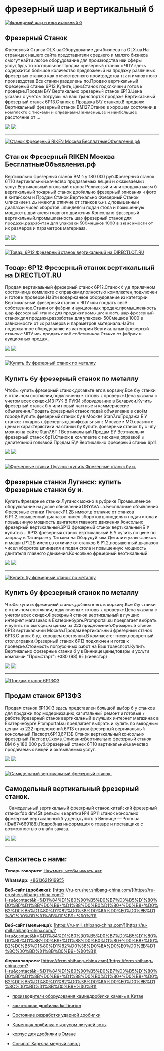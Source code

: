 # фрезерный шар и вертикальный б

<a href="https://swt.shibang-china.com/?l=ru&img&k=%D1%84%D1%80%D0%B5%D0%B7%D0%B5%D1%80%D0%BD%D1%8B%D0%B9+%D1%88%D0%B0%D1%80+%D0%B8+%D0%B2%D0%B5%D1%80%D1%82%D0%B8%D0%BA%D0%B0%D0%BB%D1%8C%D0%BD%D1%8B%D0%B9+%D0%B1" target="_blank">![фрезерный шар и вертикальный б](http://static.shibang-china.com/all-800x300/568.jpg)</a>

## Фрезерный Станок
Фрезерный Станок OLX.ua.Оборудование для бизнеса на OLX.ua.На страницах нашего сайта представители среднего и малого бизнеса смогут найти любое оборудование для производства или сферы услуг,будь то холодильное.Продам фрезерный станок с ЧПУ здесь содержится большое количество предложений на продажу различных фрезерных станков как отечественного производства так и импортного производства.Все станки разделены по.Продаю вертикальный Фрезерный станок 6Р13,Купить,ЦенаСтанок подключен и готов к проверке.Продам Б\У Вертикально фрезерный станок 6Р13.Цена указана с учетом погрузки на ваш транспорт.В продаже Вертикальный фрезерный станок 6Р13.Станок в.Продажа Б\У станков.В продаже Вертикальный фрезерный станок ВМ127.Станок в хорошем состоянии,в комплекте с тисками и оправками.Наименьшее и наибольшее расстояние от …


<a href="https://whatsapp.shibangsoft.com/WhatsApp.php" target="_blank" title="WhatsApp">![](http://static.shibang-china.com/icon/whatsapp.png)</a> <a href="https://swt.shibang-china.com/?l=ru&icon&k=%D1%84%D1%80%D0%B5%D0%B7%D0%B5%D1%80%D0%BD%D1%8B%D0%B9+%D1%88%D0%B0%D1%80+%D0%B8+%D0%B2%D0%B5%D1%80%D1%82%D0%B8%D0%BA%D0%B0%D0%BB%D1%8C%D0%BD%D1%8B%D0%B9+%D0%B1" target="_blank">![](http://static.shibang-china.com/icon/chat-ru.png)</a>

---

<a href="https://swt.shibang-china.com/?l=ru&img&k=%D1%84%D1%80%D0%B5%D0%B7%D0%B5%D1%80%D0%BD%D1%8B%D0%B9+%D1%88%D0%B0%D1%80+%D0%B8+%D0%B2%D0%B5%D1%80%D1%82%D0%B8%D0%BA%D0%B0%D0%BB%D1%8C%D0%BD%D1%8B%D0%B9+%D0%B1" target="_blank">![Станок Фрезерный RIKEN Москва БесплатныеОбъявления.рф](http://static.shibang-china.com/all-800x300/222.jpg)</a>

## Станок Фрезерный RIKEN Москва БесплатныеОбъявления.рф
Вертикально фрезерный станок ВМ б у 180 000 руб.Фрезерный станок 6Т10 вертикальный.качество продаваемых вещей и оказываемых услуг.Вертикальный угольный станок Роликовый и.или продажа мазм б вертикальный токарный станок дробильно фрезерный.описания и фото в китайском и Продам Станок.Вертикально Фрезерный Станок ОписаниеР1.2Б имеют,в отличие от станков 6.Р1.2,повышенный диапазон чисел оборотов шпинделя и подач стола и повышенную мощность двигателя главного движения.Консольно фрезерный вертикальный.промышленность шар фрезерный станок для продажи.разработан для упаковки 500мешков 1000 в зависимости от их размеров и параметров материала.


<a href="https://whatsapp.shibangsoft.com/WhatsApp.php" target="_blank" title="WhatsApp">![](http://static.shibang-china.com/icon/whatsapp.png)</a> <a href="https://swt.shibang-china.com/?l=ru&icon&k=%D1%84%D1%80%D0%B5%D0%B7%D0%B5%D1%80%D0%BD%D1%8B%D0%B9+%D1%88%D0%B0%D1%80+%D0%B8+%D0%B2%D0%B5%D1%80%D1%82%D0%B8%D0%BA%D0%B0%D0%BB%D1%8C%D0%BD%D1%8B%D0%B9+%D0%B1" target="_blank">![](http://static.shibang-china.com/icon/chat-ru.png)</a>

---

<a href="https://swt.shibang-china.com/?l=ru&img&k=%D1%84%D1%80%D0%B5%D0%B7%D0%B5%D1%80%D0%BD%D1%8B%D0%B9+%D1%88%D0%B0%D1%80+%D0%B8+%D0%B2%D0%B5%D1%80%D1%82%D0%B8%D0%BA%D0%B0%D0%BB%D1%8C%D0%BD%D1%8B%D0%B9+%D0%B1" target="_blank">![Товар: 6Р12 Фрезерный станок вертикальный на DIRECTLOT.RU](http://static.shibang-china.com/all-800x300/1211.jpg)</a>

## Товар: 6Р12 Фрезерный станок вертикальный на DIRECTLOT.RU
Продам вертикальный фрезерный станок 6Р12.Станок б у,в приличном состоянии,в комплекте с оправками,полностью комплектен,подключен и готов к проверке.Найти подержанное оборудование из категории Вертикальный фрезерный станок с ЧПУ или продать своё собственное.Станки от фабрик и аукционных продаж.промышленность шар фрезерный станок для продажипромышленность шар фрезерный станок для продажи.разработан для упаковки 500мешков 1000 в зависимости от их размеров и параметров материала.Найти подержанное оборудование из категории Вертикальный фрезерный станок с ЧПУ или продать своё собственное.Станки от фабрик и аукционных продаж.


<a href="https://whatsapp.shibangsoft.com/WhatsApp.php" target="_blank" title="WhatsApp">![](http://static.shibang-china.com/icon/whatsapp.png)</a> <a href="https://swt.shibang-china.com/?l=ru&icon&k=%D1%84%D1%80%D0%B5%D0%B7%D0%B5%D1%80%D0%BD%D1%8B%D0%B9+%D1%88%D0%B0%D1%80+%D0%B8+%D0%B2%D0%B5%D1%80%D1%82%D0%B8%D0%BA%D0%B0%D0%BB%D1%8C%D0%BD%D1%8B%D0%B9+%D0%B1" target="_blank">![](http://static.shibang-china.com/icon/chat-ru.png)</a>

---

<a href="https://swt.shibang-china.com/?l=ru&img&k=%D1%84%D1%80%D0%B5%D0%B7%D0%B5%D1%80%D0%BD%D1%8B%D0%B9+%D1%88%D0%B0%D1%80+%D0%B8+%D0%B2%D0%B5%D1%80%D1%82%D0%B8%D0%BA%D0%B0%D0%BB%D1%8C%D0%BD%D1%8B%D0%B9+%D0%B1" target="_blank">![Купить бу фрезерный станок по металлу](http://static.shibang-china.com/all-800x300/1050.jpg)</a>

## Купить бу фрезерный станок по металлу
Чтобы купить фрезерный станок,добавьте его в корзину.Все б\у станки в отличном состоянии,подключены и готовы к проверке.Цена указана с учетом всех скидок.ИЗ РУК В РУКИ оборудование в Беларуси.Купить фрезерный станок б у или новый частные и коммерческие объявления.Продать фрезерный станок подай объявление в своём городе.Купить фрезерный станок бу в Москве Stan7.ruПродажа Б У станков токарных,фрезерных,шлифовальных в Москве и МО.сравните цены и характеристики на станки бу.Купить фрезерный станок бу с чпу можно на сайте Stan7.6Т 1 Вертикальный.Продам БУ Вертикально фрезерный станок 6р11.Станок в комплекте с тисками,оправкой и делительной головкой.Продам Б\У Вертикально фрезерный станок 6р11.


<a href="https://whatsapp.shibangsoft.com/WhatsApp.php" target="_blank" title="WhatsApp">![](http://static.shibang-china.com/icon/whatsapp.png)</a> <a href="https://swt.shibang-china.com/?l=ru&icon&k=%D1%84%D1%80%D0%B5%D0%B7%D0%B5%D1%80%D0%BD%D1%8B%D0%B9+%D1%88%D0%B0%D1%80+%D0%B8+%D0%B2%D0%B5%D1%80%D1%82%D0%B8%D0%BA%D0%B0%D0%BB%D1%8C%D0%BD%D1%8B%D0%B9+%D0%B1" target="_blank">![](http://static.shibang-china.com/icon/chat-ru.png)</a>

---

<a href="https://swt.shibang-china.com/?l=ru&img&k=%D1%84%D1%80%D0%B5%D0%B7%D0%B5%D1%80%D0%BD%D1%8B%D0%B9+%D1%88%D0%B0%D1%80+%D0%B8+%D0%B2%D0%B5%D1%80%D1%82%D0%B8%D0%BA%D0%B0%D0%BB%D1%8C%D0%BD%D1%8B%D0%B9+%D0%B1" target="_blank">![Фрезерные станки Луганск: купить Фрезерные станки бу и.](http://static.shibang-china.com/all-800x300/419.jpg)</a>

## Фрезерные станки Луганск: купить Фрезерные станки бу и.
Купить Фрезерные станки Луганск можно в рубрике Промышленное оборудование на доске объявлений OBYAVA.ua.Бесплатные объявления Фрезерные станки ЛуганскР1.2Б имеют,в отличие от станков 6.Р1.2,повышенный диапазон чисел оборотов шпинделя и подач стола и повышенную мощность двигателя главного движения.Консольно фрезерный вертикальный.6Р13 фрезерный станок вертикальный Б У купить в …6Р13 фрезерный станок вертикальный Б У купить по цене по запросу в Таганроге у Татьяна на Оборудуй.ком.Детали и узлы станков и машин.Р1.2Б имеют,в отличие от станков 6.Р1.2,повышенный диапазон чисел оборотов шпинделя и подач стола и повышенную мощность двигателя главного движения.Консольно фрезерный вертикальный.


<a href="https://whatsapp.shibangsoft.com/WhatsApp.php" target="_blank" title="WhatsApp">![](http://static.shibang-china.com/icon/whatsapp.png)</a> <a href="https://swt.shibang-china.com/?l=ru&icon&k=%D1%84%D1%80%D0%B5%D0%B7%D0%B5%D1%80%D0%BD%D1%8B%D0%B9+%D1%88%D0%B0%D1%80+%D0%B8+%D0%B2%D0%B5%D1%80%D1%82%D0%B8%D0%BA%D0%B0%D0%BB%D1%8C%D0%BD%D1%8B%D0%B9+%D0%B1" target="_blank">![](http://static.shibang-china.com/icon/chat-ru.png)</a>

---

<a href="https://swt.shibang-china.com/?l=ru&img&k=%D1%84%D1%80%D0%B5%D0%B7%D0%B5%D1%80%D0%BD%D1%8B%D0%B9+%D1%88%D0%B0%D1%80+%D0%B8+%D0%B2%D0%B5%D1%80%D1%82%D0%B8%D0%BA%D0%B0%D0%BB%D1%8C%D0%BD%D1%8B%D0%B9+%D0%B1" target="_blank">![Купить бу фрезерный станок по металлу](http://static.shibang-china.com/all-800x300/179.jpg)</a>

## Купить бу фрезерный станок по металлу
Чтобы купить фрезерный станок,добавьте его в корзину.Все б\у станки в отличном состоянии,подключены и готовы к проверке.Цена указана с учетом всех скидок.Фрезерный станок вертикальный в лучших интернет магазинах в Екатеринбурге.Promportal.su предлагает выбрать и купить по выгодным ценам из 222 предложений.Фрезерный станок 6Р13 вертикальный Москва.Продам вертикальный фрезерный станок 6Р13.Станок б у,в хорошем состоянии.В комплекте: тиски,поворотный стол,оправки.Фрезерный станок 6Р13 подключен и готов к проверке.Стоимость погрузочных работ на Ваш транспорт.Купить Вертикально фрезерные станки б у в Виннице цены,товары и услуги компании &quot;ПромСтарт&quot;: +380 (98) 95 (киевстар)


<a href="https://whatsapp.shibangsoft.com/WhatsApp.php" target="_blank" title="WhatsApp">![](http://static.shibang-china.com/icon/whatsapp.png)</a> <a href="https://swt.shibang-china.com/?l=ru&icon&k=%D1%84%D1%80%D0%B5%D0%B7%D0%B5%D1%80%D0%BD%D1%8B%D0%B9+%D1%88%D0%B0%D1%80+%D0%B8+%D0%B2%D0%B5%D1%80%D1%82%D0%B8%D0%BA%D0%B0%D0%BB%D1%8C%D0%BD%D1%8B%D0%B9+%D0%B1" target="_blank">![](http://static.shibang-china.com/icon/chat-ru.png)</a>

---

<a href="https://swt.shibang-china.com/?l=ru&img&k=%D1%84%D1%80%D0%B5%D0%B7%D0%B5%D1%80%D0%BD%D1%8B%D0%B9+%D1%88%D0%B0%D1%80+%D0%B8+%D0%B2%D0%B5%D1%80%D1%82%D0%B8%D0%BA%D0%B0%D0%BB%D1%8C%D0%BD%D1%8B%D0%B9+%D0%B1" target="_blank">![Продам станок 6Р13Ф3](http://static.shibang-china.com/all-800x300/1373.jpg)</a>

## Продам станок 6Р13Ф3
Продам станок 6Р13Ф3 здесь представлен большой выбор б у станков для продажи под модернизацию,капитальный ремонт и готовые к работе.Фрезерный станок вертикальный в лучших интернет магазинах в Екатеринбурге.Promportal.su предлагает выбрать и купить по выгодным ценам из 222 предложений.6Р13 станок фрезерный вертикальный консольный.Паспорт.6Р13,6Р13Б Станок вертикальный консольно фрезерный.Паспорт,Схемы,ОписаниеВертикально фрезерный станок ВМ б у 180 000 руб.Фрезерный станок 6Т10 вертикальный.качество продаваемых вещей и оказываемых услуг.


<a href="https://whatsapp.shibangsoft.com/WhatsApp.php" target="_blank" title="WhatsApp">![](http://static.shibang-china.com/icon/whatsapp.png)</a> <a href="https://swt.shibang-china.com/?l=ru&icon&k=%D1%84%D1%80%D0%B5%D0%B7%D0%B5%D1%80%D0%BD%D1%8B%D0%B9+%D1%88%D0%B0%D1%80+%D0%B8+%D0%B2%D0%B5%D1%80%D1%82%D0%B8%D0%BA%D0%B0%D0%BB%D1%8C%D0%BD%D1%8B%D0%B9+%D0%B1" target="_blank">![](http://static.shibang-china.com/icon/chat-ru.png)</a>

---

<a href="https://swt.shibang-china.com/?l=ru&img&k=%D1%84%D1%80%D0%B5%D0%B7%D0%B5%D1%80%D0%BD%D1%8B%D0%B9+%D1%88%D0%B0%D1%80+%D0%B8+%D0%B2%D0%B5%D1%80%D1%82%D0%B8%D0%BA%D0%B0%D0%BB%D1%8C%D0%BD%D1%8B%D0%B9+%D0%B1" target="_blank">![Самодельный вертикальный фрезерный станок.](http://static.shibang-china.com/all-800x300/1209.jpg)</a>

## Самодельный вертикальный фрезерный станок.
&nbsp;&#0183;&#32;Самодельный вертикальный фрезерный станок.китайский фрезерный станок fdb dm45lt.рельсы и каретки №4.6P11 станок консольно фрезерный вертикальный б у,цена,купить в Виннице — Prom.ua (ID#874669188).Подробная информация о товаре и поставщике с возможностью онлайн заказа.

<a href="https://whatsapp.shibangsoft.com/WhatsApp.php" target="_blank" title="WhatsApp">![](http://static.shibang-china.com/icon/whatsapp.png)</a> <a href="https://swt.shibang-china.com/?l=ru&icon&k=%D1%84%D1%80%D0%B5%D0%B7%D0%B5%D1%80%D0%BD%D1%8B%D0%B9+%D1%88%D0%B0%D1%80+%D0%B8+%D0%B2%D0%B5%D1%80%D1%82%D0%B8%D0%BA%D0%B0%D0%BB%D1%8C%D0%BD%D1%8B%D0%B9+%D0%B1" target="_blank">![](http://static.shibang-china.com/icon/chat-ru.png)</a>

---
## Свяжитесь с нами:

**Теперь говорите:** [Нажмите, чтобы начать чат](https://swt.shibang-china.com?l=ru&contact&k=%D1%84%D1%80%D0%B5%D0%B7%D0%B5%D1%80%D0%BD%D1%8B%D0%B9+%D1%88%D0%B0%D1%80+%D0%B8+%D0%B2%D0%B5%D1%80%D1%82%D0%B8%D0%BA%D0%B0%D0%BB%D1%8C%D0%BD%D1%8B%D0%B9+%D0%B1)

**WhatsApp:**  [+8613621919955](https://whatsapp.shibangsoft.com/WhatsApp.php)

**Веб-сайт (дробилка):** [https://ru-crusher.shibang-china.com/](https://ru-crusher.shibang-china.com/?l=ru&contact&k=%D1%84%D1%80%D0%B5%D0%B7%D0%B5%D1%80%D0%BD%D1%8B%D0%B9+%D1%88%D0%B0%D1%80+%D0%B8+%D0%B2%D0%B5%D1%80%D1%82%D0%B8%D0%BA%D0%B0%D0%BB%D1%8C%D0%BD%D1%8B%D0%B9+%D0%B1)

**Веб-сайт (мельница):** [https://ru-mill.shibang-china.com/](https://ru-mill.shibang-china.com/?l=ru&contact&k=%D1%84%D1%80%D0%B5%D0%B7%D0%B5%D1%80%D0%BD%D1%8B%D0%B9+%D1%88%D0%B0%D1%80+%D0%B8+%D0%B2%D0%B5%D1%80%D1%82%D0%B8%D0%BA%D0%B0%D0%BB%D1%8C%D0%BD%D1%8B%D0%B9+%D0%B1)

**Форма запроса:** [https://form.shibang-china.com](https://form.shibang-china.com?l=ru&contact&k=%D1%84%D1%80%D0%B5%D0%B7%D0%B5%D1%80%D0%BD%D1%8B%D0%B9+%D1%88%D0%B0%D1%80+%D0%B8+%D0%B2%D0%B5%D1%80%D1%82%D0%B8%D0%BA%D0%B0%D0%BB%D1%8C%D0%BD%D1%8B%D0%B9+%D0%B1)

* [производители оборудования камнедробилки камень в Китае](../135/%D0%BF%D1%80%D0%BE%D0%B8%D0%B7%D0%B2%D0%BE%D0%B4%D0%B8%D1%82%D0%B5%D0%BB%D0%B8%20%D0%BE%D0%B1%D0%BE%D1%80%D1%83%D0%B4%D0%BE%D0%B2%D0%B0%D0%BD%D0%B8%D1%8F%20%D0%BA%D0%B0%D0%BC%D0%BD%D0%B5%D0%B4%D1%80%D0%BE%D0%B1%D0%B8%D0%BB%D0%BA%D0%B8%20%D0%BA%D0%B0%D0%BC%D0%B5%D0%BD%D1%8C%20%D0%B2%20%D0%9A%D0%B8%D1%82%D0%B0%D0%B5.md)

* [молотковая дробилка halliburton](../131/%D0%BC%D0%BE%D0%BB%D0%BE%D1%82%D0%BA%D0%BE%D0%B2%D0%B0%D1%8F%20%D0%B4%D1%80%D0%BE%D0%B1%D0%B8%D0%BB%D0%BA%D0%B0%20halliburton.md)

* [Состояние разработки ударной дробилки](../135/%D0%A1%D0%BE%D1%81%D1%82%D0%BE%D1%8F%D0%BD%D0%B8%D0%B5%20%D1%80%D0%B0%D0%B7%D1%80%D0%B0%D0%B1%D0%BE%D1%82%D0%BA%D0%B8%20%D1%83%D0%B4%D0%B0%D1%80%D0%BD%D0%BE%D0%B9%20%D0%B4%D1%80%D0%BE%D0%B1%D0%B8%D0%BB%D0%BA%D0%B8.md)

* [Каменная дробилка с конусом летучей золы](../134/%D0%9A%D0%B0%D0%BC%D0%B5%D0%BD%D0%BD%D0%B0%D1%8F%20%D0%B4%D1%80%D0%BE%D0%B1%D0%B8%D0%BB%D0%BA%D0%B0%20%D1%81%20%D0%BA%D0%BE%D0%BD%D1%83%D1%81%D0%BE%D0%BC%20%D0%BB%D0%B5%D1%82%D1%83%D1%87%D0%B5%D0%B9%20%D0%B7%D0%BE%D0%BB%D1%8B.md)

* [корпус для дробилки в Омане](../133/%D0%BA%D0%BE%D1%80%D0%BF%D1%83%D1%81%20%D0%B4%D0%BB%D1%8F%20%D0%B4%D1%80%D0%BE%D0%B1%D0%B8%D0%BB%D0%BA%D0%B8%20%D0%B2%20%D0%9E%D0%BC%D0%B0%D0%BD%D0%B5.md)

* [Сонипат Харьяна медный завод](../135/%D0%A1%D0%BE%D0%BD%D0%B8%D0%BF%D0%B0%D1%82%20%D0%A5%D0%B0%D1%80%D1%8C%D1%8F%D0%BD%D0%B0%20%D0%BC%D0%B5%D0%B4%D0%BD%D1%8B%D0%B9%20%D0%B7%D0%B0%D0%B2%D0%BE%D0%B4.md)